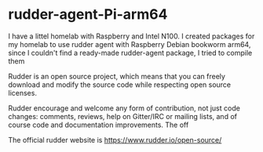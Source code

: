 # rudder-agent-Pi-arm64
I have a littel homelab with Raspberry and Intel N100. I created packages for my homelab  to use rudder agent with Raspberry Debian bookworm arm64, since I couldn't find a ready-made rudder-agent package, I tried to compile them

Rudder is an open source project, which means that you can freely download and modify the source code while respecting open source licenses.

Rudder  encourage and welcome any form of contribution, not just code changes: comments, reviews, help on Gitter/IRC or mailing lists, and of course code and documentation improvements.
The off

The official rudder website is https://www.rudder.io/open-source/
